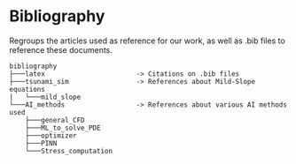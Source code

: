 # Bibliography

Regroups the articles used as reference for our work, as well as .bib files to reference these documents.

```
bibliography                    
├───latex                       -> Citations on .bib files  
├───tsunami_sim                 -> References about Mild-Slope equations
|   └───mild_slope
└───AI_methods                  -> References about various AI methods used
    ├───general_CFD
    ├───ML_to_solve_PDE
    ├───optimizer
    ├───PINN
    └───Stress_computation
```

